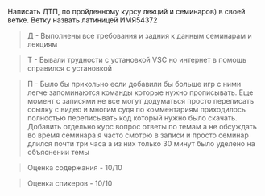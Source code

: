 Написать ДТП, по пройденному курсу лекций и семинаров) в своей ветке. Ветку назвать латиницей ИМЯ54372

> Д - Выполнены все требования и задния к данным семинарам и лекциям

> Т - Бывали трудности с установкой VSC но интернет в помощь справился с установкой

> П - Было бы прикольно если добавили бы больше игр с ними легче запоминаются команды которые нужно прописывать.
Еще момент с записями не все могут додуматься просто переписать ссылку с видео и многим судя по комментариям приходилось полностью переписывать код который нужно было скачать. 
Добавить отдельно курс вопрос ответы по темам а не обсуждать во время семинара я часто смотрю в записи и просто семинар длился почти три часа а из них только 30 минут было уделено на объяснении темы

> Оценка содержания - 10/10

> Оценка спикеров - 10/10